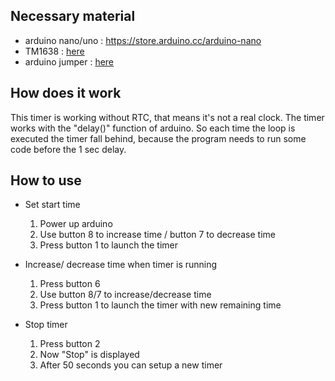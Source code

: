 
## Necessary material

 - arduino nano/uno : https://store.arduino.cc/arduino-nano
 - TM1638 : [here](https://www.amazon.fr/TM1638-Module-Touche-Tube-Num%C3%A9rique/dp/B00GNSO62Q)
 - arduino jumper : [here](https://www.amazon.fr/Elegoo-Breadboard-Femelle-Longueur-Arduino/dp/B01JD5WCG2/ref=pd_lpo_107_t_0/260-0494686-6803824?_encoding=UTF8&pd_rd_i=B01JD5WCG2&pd_rd_r=2730d741-c3ce-4ba0-90e2-4bf4085e4c8f&pd_rd_w=n3bdb&pd_rd_wg=EwQ59&pf_rd_p=368989f4-f820-4983-a3af-0354cd7992b0&pf_rd_r=RAP4T8MGWCBAR3ZX3PHP&psc=1&refRID=RAP4T8MGWCBAR3ZX3PHP)
## How does it work 

This timer is working without RTC, that means it's not a real clock. The timer works with the "delay()" function of arduino. So each time the loop is executed the timer fall behind, because the program needs to run some code before the 1 sec delay.

## How to use

 

 - Set start time 
	 1. Power up arduino
	 2. Use button 8 to increase time / button 7 to decrease time
	 3. Press button 1 to launch the timer

 - Increase/ decrease time when timer is running
	 1. Press button 6 
	 2. Use button 8/7 to increase/decrease time
	 3. Press button 1  to launch the timer with new remaining time

 - Stop timer
	 1. Press button 2
	 2. Now "Stop" is displayed 
	 3. After 50 seconds you can setup a new timer

